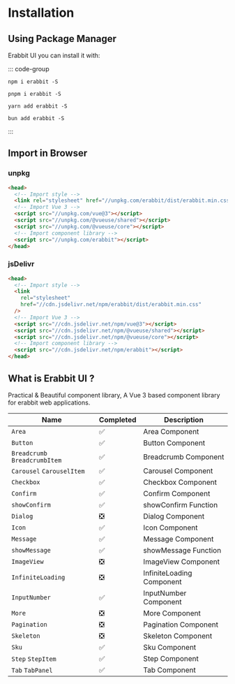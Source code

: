 # Installation

## Using Package Manager

Erabbit UI you can install it with:

::: code-group

```sh[npm]
npm i erabbit -S
```

```sh[pnpm]
pnpm i erabbit -S
```

```sh[yarn]
yarn add erabbit -S
```

```sh[bun]
bun add erabbit -S
```

:::

## Import in Browser

### unpkg

```html
<head>
  <!-- Import style -->
  <link rel="stylesheet" href="//unpkg.com/erabbit/dist/erabbit.min.css" />
  <!-- Import Vue 3 -->
  <script src="//unpkg.com/vue@3"></script>
  <script src="//unpkg.com/@vueuse/shared"></script>
  <script src="//unpkg.com/@vueuse/core"></script>
  <!-- Import component library -->
  <script src="//unpkg.com/erabbit"></script>
</head>
```

### jsDelivr

```html
<head>
  <!-- Import style -->
  <link
    rel="stylesheet"
    href="//cdn.jsdelivr.net/npm/erabbit/dist/erabbit.min.css"
  />
  <!-- Import Vue 3 -->
  <script src="//cdn.jsdelivr.net/npm/vue@3"></script>
  <script src="//cdn.jsdelivr.net/npm/@vueuse/shared"></script>
  <script src="//cdn.jsdelivr.net/npm/@vueuse/core"></script>
  <!-- Import component library -->
  <script src="//cdn.jsdelivr.net/npm/erabbit"></script>
</head>
```

## What is Erabbit UI ?

Practical & Beautiful component library, A Vue 3 based component library for erabbit web applications.

| Name                          | Completed | Description               |
| ----------------------------- | --------- | ------------------------- |
| `Area`                        | ✅        | Area Component            |
| `Button`                      | ✅        | Button Component          |
| `Breadcrumb` `BreadcrumbItem` | ✅        | Breadcrumb Component      |
| `Carousel` `CarouselItem`     | ✅        | Carousel Component        |
| `Checkbox`                    | ✅        | Checkbox Component        |
| `Confirm`                     | ✅        | Confirm Component         |
| `showConfirm`                 | ✅        | showConfirm Function      |
| `Dialog`                      | ❎        | Dialog Component          |
| `Icon`                        | ✅        | Icon Component            |
| `Message`                     | ✅        | Message Component         |
| `showMessage`                 | ✅        | showMessage Function      |
| `ImageView`                   | ❎        | ImageView Component       |
| `InfiniteLoading`             | ❎        | InfiniteLoading Component |
| `InputNumber`                 | ✅        | InputNumber Component     |
| `More`                        | ❎        | More Component            |
| `Pagination`                  | ❎        | Pagination Component      |
| `Skeleton`                    | ❎        | Skeleton Component        |
| `Sku`                         | ✅        | Sku Component             |
| `Step` `StepItem`             | ✅        | Step Component            |
| `Tab` `TabPanel`              | ✅        | Tab Component             |
